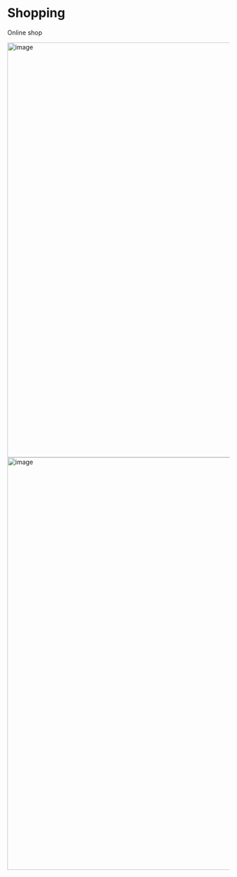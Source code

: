 # Shopping
 Online shop

 <img width="940" alt="image" src="https://github.com/prince-111/Shopping/assets/88477312/7908870c-e5de-42f3-bd40-84c7b7e8f50e">

<img width="935" alt="image" src="https://github.com/prince-111/Shopping/assets/88477312/cd3faab5-d371-474f-b1c6-06b3b67d16e5">

